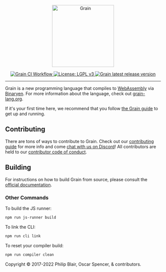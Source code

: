 <p align="center">
    <a href="https://grain-lang.org/">
        <img src="https://raw.githubusercontent.com/grain-lang/grain/master/grain_shorthand_color.png" alt="Grain" height="200" />
    </a>
</p>

<p align="center">
    <a href="https://github.com/grain-lang/grain/actions/workflows/ci.yml">
        <img src="https://img.shields.io/github/actions/workflow/status/grain-lang/grain/ci.yml?branch=main&style=flat-square" alt="Grain CI Workflow">
    </a>
    <a href="https://choosealicense.com/licenses/lgpl-3.0/">
        <img src="https://img.shields.io/badge/License-LGPL%20v3-blue.svg?style=flat-square" alt="License: LGPL v3">
    </a>
    <a href="https://github.com/grain-lang/grain/releases">
        <img alt="Grain latest release version" src="https://img.shields.io/github/package-json/v/grain-lang/grain?color=rgb%28255%2C%20133%2C%2014%29&style=flat-square">
    </a>
</p>

---

Grain is a new programming language that compiles to [WebAssembly](http://webassembly.org/) via [Binaryen](https://github.com/WebAssembly/binaryen). For more information about the language, check out [grain-lang.org](https://grain-lang.org/).

If it's your first time here, we recommend that you follow [the Grain guide](https://grain-lang.org/docs) to get up and running.

## Contributing

There are tons of ways to contribute to Grain. Check out our [contributing guide](https://github.com/grain-lang/grain/blob/master/CONTRIBUTING.md) for more info and come [chat with us on Discord](https://discord.gg/grain-lang)! All contributors are held to our [contributor code of conduct](https://github.com/grain-lang/grain/blob/master/CODE_OF_CONDUCT.md).

## Building

For instructions on how to build Grain from source, please consult the [official documentation](https://grain-lang.org/docs/getting_grain#Building-Grain-from-Source).

### Other Commands

To build the JS runner:

```bash
npm run js-runner build
```

To link the CLI:

```bash
npm run cli link
```

To reset your compiler build:

```bash
npm run compiler clean
```

Copyright ©️ 2017-2022 Philip Blair, Oscar Spencer, & contributors.
